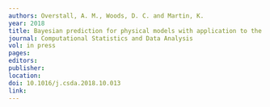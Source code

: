 ```yaml
---
authors: Overstall, A. M., Woods, D. C. and Martin, K. 
year: 2018 
title: Bayesian prediction for physical models with application to the optimization of the synthesis of pharmaceutical products using chemical kinetics 
journal: Computational Statistics and Data Analysis 
vol: in press 
pages: 
editors: 
publisher: 
location: 
doi: 10.1016/j.csda.2018.10.013 
link: 
---
```

 
